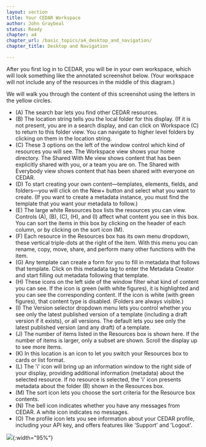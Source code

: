 ```yaml
---
layout: section
title: Your CEDAR Workspace
author: John Graybeal
status: Ready
chapter: a4
chapter_url: /basic_topics/a4_desktop_and_navigation/
chapter_title: Desktop and Navigation

---
```

After you first log in to CEDAR, you will be in your own workspace, which will look something like the annotated screenshot below. 
(Your workspace will not include any of the resources in the middle of this diagram.)

We will walk you through the content of this screenshot using the letters in the yellow circles.

* (A) The search bar lets you find other CEDAR resources. 
* (B) The location string tells you the local folder for this display. (If it is not present, you are in a search display, and can click on Workspace (C) to return to this folder view. You can navigate to higher level folders by clicking on them in the location string.
* (C) These 3 options on the left of the window control which kind of resources you will see. The Workspace view shows your home directory. The Shared With Me view shows content that has been explicitly shared with you, or a team you are on. The Shared with Everybody view shows content that has been shared with everyone on CEDAR.
* (D) To start creating your own content—templates, elements, fields, and folders—you will click on the New+ button and select what you want to create. (If you want to create a metadata instance, you must find the template that you want your metadata to follow.)
* (E) The large white Resources box lists the resources you can view. Controls (A), (B), (C), (H), and (I) affect what content you see in this box. You can sort the items in this box by clicking on the header of each column, or by clicking on the sort icon (M). 
* (F) Each resource in the Resources box has its own menu dropdown, these vertical triple-dots at the right of the item. With this menu you can rename, copy, move, share, and perform many other functions with the item.
* (G) Any template can create a form for you to fill in metadata that follows that template. Click on this metadata tag to enter the Metadata Creator and start filling out metadata following that template.
* (H) These icons on the left side of the window filter what kind of content you can see. If the icon is green (with white figures), it is highlighted and you can see the corresponding content. If the icon is white (with green figures), that content type is disabled. (Folders are always visible.)
* (I) The Version selector dropdown menu lets you control whether you see only the latest published version of a template (including a draft version if it exists), or all versions. The default lets you see only the latest published version (and any draft) of a template.
* (J) The number of items listed in the Resources box is shown here. If the number of items is larger, only a subset are shown. Scroll  the display up to see more items.
* (K) In this location is an icon to let you switch your Resources box to cards or list format.
* (L) The 'i' icon will bring up an information window to the right side of your display, providing additional information (metadata) about the selected resource. If no resource is selected, the 'i' icon presents metadata about the folder (B) shown in the Resources box.
* (M) The sort icon lets you choose the sort criteria for the Resource box contents.
* (N) The bell icon indicates whether you have any messages from CEDAR. A white icon indicates no messages.
* (O) The profile icon lets you see information about your CEDAR profile, including your API key, and offers features like 'Support' and 'Logout'.


![](https://github.com/metadatacenter/cedar-manual/raw/master/docs/assets/imgs/cedar-workspace-annotated-20190911.png){:width="95%"}
